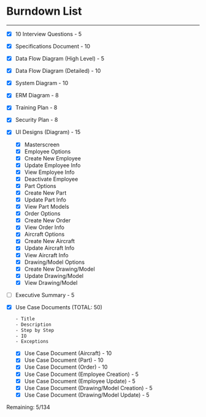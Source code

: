 # Burndown List

***

- [x] 10 Interview Questions - 5
- [x] Specifications Document - 10
- [x] Data Flow Diagram (High Level) - 5
- [x] Data Flow Diagram (Detailed) - 10
- [x] System Diagram - 10
- [x] ERM Diagram - 8
- [x] Training Plan - 8
- [x] Security Plan - 8
- [x] UI Designs (Diagram) - 15
  - [x] Masterscreen
  - [x] Employee Options
  - [x] Create New Employee
  - [x] Update Employee Info
  - [x] View Employee Info
  - [x] Deactivate Employee
  - [x] Part Options
  - [x] Create New Part
  - [x] Update Part Info
  - [x] View Part Models
  - [x] Order Options
  - [x] Create New Order
  - [x] View Order Info
  - [x] Aircraft Options
  - [x] Create New Aircraft
  - [x] Update Aircraft Info
  - [x] View Aircraft Info
  - [x] Drawing/Model Options
  - [x] Create New Drawing/Model
  - [x] Update Drawing/Model
  - [x] View Drawing/Model

- [ ] Executive Summary - 5

- [x] Use Case Documents (TOTAL: 50)

    ```LaTeX
    - Title
    - Description
    - Step by Step
    - IO
    - Exceptions
    ```

  - [x] Use Case Document (Aircraft) - 10
  - [x] Use Case Document (Part) - 10
  - [x] Use Case Document (Order) - 10
  - [x] Use Case Document (Employee Creation) - 5
  - [x] Use Case Document (Employee Update) - 5
  - [x] Use Case Document (Drawing/Model Creation) - 5
  - [x] Use Case Document (Drawing/Model Update) - 5

Remaining: 5/134